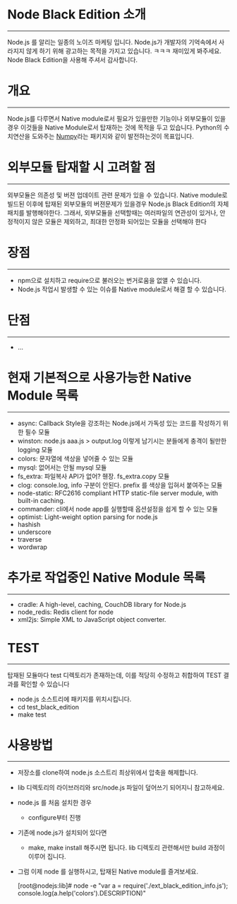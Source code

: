 # Node Black Edition 소개
---------------------------

  Node.js 를 알리는 일종의 노이즈 마케팅 입니다. Node.js가 개발자의 기억속에서 사라지지 않게 하기 위해 광고하는 목적을 가지고 있습니다. ㅋㅋㅋ 재미있게 봐주세요. Node Black Edition을 사용해 주셔서 감사합니다.


# 개요
-------

  Node.js를 다루면서 Native module로서 필요가 있을만한 기능이나 외부모듈이 있을경우 이것들을 Native Module로서 탑재하는 것에 목적을 두고 있습니다. Python의 수치연산을 도와주는 [Numpy](http://www.scipy.org/Numpy_Example_List)라는 패키지와 같이 발전하는것이 목표입니다.


# 외부모듈 탑재할 시 고려할 점
-------------------------------

  외부모듈은 의존성 및 버젼 업데이트 관련 문제가 있을 수 있습니다. Native module로 빌드된 이후에 탑재된 외부모듈의 버젼문제가 있을경우 Node.js Black Edition의 자체 패치를 발행해야한다. 그래서, 외부모듈을 선택할때는 여러파일의 연관성이 있거나, 안정적이지 않은 모듈은 제외하고, 최대한 안정화 되어있는 모듈을 선택해야 한다


# 장점
-------

- npm으로 설치하고 require으로 불러오는 번거로움을 없앨 수 있습니다.
- Node.js 작업시 발생할 수 있는 이슈를 Native module로서 해결 할 수 있습니다.


# 단점
-------

- ...


# 현재 기본적으로 사용가능한 Native Module 목록
-----------------------------------------------

- async: Callback Style을 강조하는 Node.js에서 가독성 있는 코드를 작성하기 위한 필수 모듈
- winston: node.js aaa.js > output.log 이렇게 남기시는 분들에게 충격이 될만한 logging 모듈
- colors: 문자열에 색상을 넣어줄 수 있는 모듈
- mysql: 없어서는 안될 mysql 모듈
- fs_extra: 파일복사 API가 없어? 줸장. fs_extra.copy 모듈
- clog: console.log, info 구분이 안된다. prefix 를 색상을 입혀서 붙여주는 모듈
- node-static: RFC2616 compliant HTTP static-file server module, with built-in caching.
- commander: cli에서 node app를 실행할때 옵션설정을 쉽게 할 수 있는 모듈
- optimist: Light-weight option parsing for node.js
- hashish
- underscore
- traverse
- wordwrap


# 추가로 작업중인 Native Module 목록
-----------------------------------------------

- cradle: A high-level, caching, CouchDB library for Node.js
- node_redis: Redis client for node
- xml2js: Simple XML to JavaScript object converter.


# TEST
--------
탑재된 모듈마다 test 디렉토리가 존재하는데, 이를 적당히 수정하고 취합하여 TEST 결과를 확인할 수 있습니다

- node.js 소스트리에 패키지를 위치시킵니다.
- cd test_black_edition
- make test


# 사용방법
-----------

* 저장소를 clone하여 node.js 소스트리 최상위에서 압축을 해제합니다.
* lib 디렉토리의 라이브러리와 src/node.js 파일이 덮어쓰기 되어지니 참고하세요.
* node.js 를 처음 설치한 경우
  * configure부터 진행
* 기존에 node.js가 설치되어 있다면
  * make, make install 해주시면 됩니다. lib 디렉토리 관련해서만 build 과정이 이루어 집니다.
* 그럼 이제 node 를 실행하시고, 탑재된 Native module를 즐겨보세요.

  [root@nodejs:lib]# node -e "var a = require('./ext_black_edition_info.js'); console.log(a.help('colors').DESCRIPTION)"
